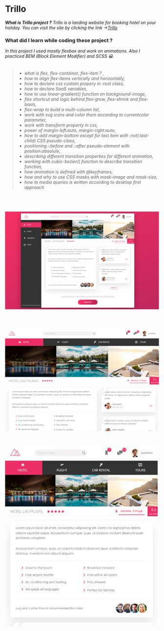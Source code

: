 # Trillo

_**What is Trillo project ?** Trillo is a landing website for booking hotel on your holiday. You can visit the site by clicking the link &rarr;[Trillo](https://trillo-gldn.netlify.app/)_
<br/>

### What did I learn while coding these project ?

_In this project I used mostly flexbox and work on animations. Also I practiced BEM (Block Element Modifier) and SCSS 😀._

> #
>
> - _what is flex, flex-container, flex-item ? ,_
> - _how to align flex-items vertically and horizontally,_
> - _how to declare css custom propery in :root class,_
> - _how to declare SaaS variables,_
> - _how to use linear-gradient() function on background-image,_
> - _flex shortcut and logic behind flex-grow, flex-shrink and flex-basis,_
> - _flex-wrap to build a multi-column list,_
> - _work with svg icons and color them according to currentcolor parameter,_
> - _work with transform property in css,_
> - _power of margin-left:auto, margin-right:auto,_
> - _how to add margin-bottom except for last item with :not(:last-child) CSS pseudo-class,_
> - _positioning ::before and ::after pseudo-element with position:absolute,_
> - _describing different transition properties for different animation,_
> - _working with cubic-bezier() function to describe transition function,_
> - _how animation is defined with @keyframes,_
> - _how and why to use CSS masks with mask-image and mask-size,_
> - _how to media queries is written according to desktop first approach_
>
> #

<br/>

![pc version of trillo](img/readMe/trillo__pc--1.png)

<br/>
<br/>

![tablet version of trillo](img/readMe/trillo__tablet--1.png)

<br/>
<br/>

<img src="img/readMe/trillo__mb--1.png" width="500px">

